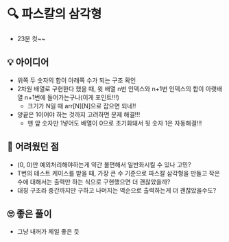 # 🔍 파스칼의 삼각형
- 23분 컷~~

## 💡 아이디어
- 위쪽 두 숫자의 합이 아래쪽 수가 되는 구조 확인
- 2차원 배열로 구현한다 했을 때, 윗 배열 n번 인덱스와 n+1번 인덱스의 합이 아랫배열 n+1번에 들어가는구나(이게 포인트!!!)
  - 크기가 N일 때 arr[N][N]으로 잡으면 되네!!
- 양끝은 1이어야 하는 것까지 고려하면 문제 해결!!!
  - 맨 앞 숫자만 1넣어도 배열이 0으로 초기화돼서 뒷 숫자 1은 자동해결!!!

## 🧠 어려웠던 점
- (0, 0)만 예외처리해야하는게 약간 불편해서 일반화시킬 수 있나 고민?
- T번의 테스트 케이스를 받을 때, 가장 큰 수 기준으로 파스칼 삼각형을 만들고 작은 수에 대해서는 출력만 하는 식으로 구현했으면 더 괜찮았을까?
- 대칭 구조라 중간까지만 구하고 나머지는 역순으로 출력하는게 더 괜찮았을수도?

## 🙄 좋은 풀이
- 그냥 내꺼가 제일 좋은 듯
